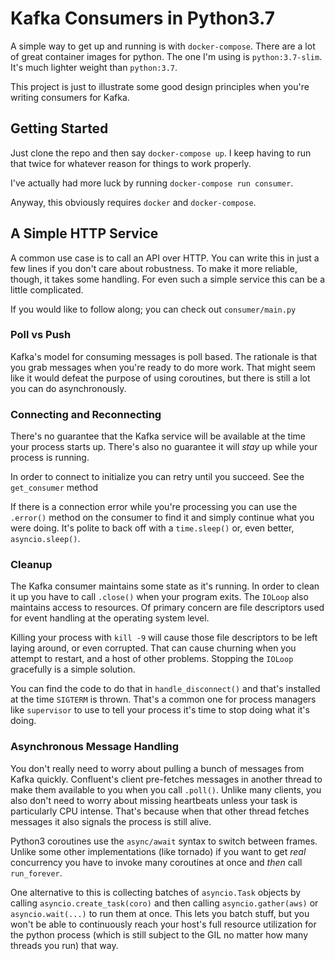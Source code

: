 # Kafka Consumers in Python3.7

A simple way to get up and running is with `docker-compose`. There are a lot of great container images for python. The one I'm using is `python:3.7-slim`. It's much lighter weight than `python:3.7`. 

This project is just to illustrate some good design principles when you're writing consumers for Kafka.

## Getting Started

Just clone the repo and then say `docker-compose up`. I keep having to run that twice for whatever reason for things to work properly.

I've actually had more luck by running `docker-compose run consumer`. 

Anyway, this obviously requires `docker` and `docker-compose`. 

## A Simple HTTP Service

A common use case is to call an API over HTTP. You can write this in just a few lines if you don't care about robustness. To make it more reliable, though, it takes some handling. For even such a simple service this can be a little complicated.

If you would like to follow along; you can check out `consumer/main.py`

### Poll vs Push

Kafka's model for consuming messages is poll based. The rationale is that you grab messages when you're ready to do more work. That might seem like it would defeat the purpose of using coroutines, but there is still a lot you can do asynchronously.

### Connecting and Reconnecting

There's no guarantee that the Kafka service will be available at the time your process starts up. There's also no guarantee it will _stay_ up while your process is running.

In order to connect to initialize you can retry until you succeed. See the `get_consumer` method 

If there is a connection error while you're processing you can use the `.error()` method on the consumer to find it and simply continue what you were doing. It's polite to back off with a `time.sleep()` or, even better, `asyncio.sleep()`. 

### Cleanup

The Kafka consumer maintains some state as it's running. In order to clean it up you have to call `.close()` when your program exits. The `IOLoop` also maintains access to resources. Of primary concern are file descriptors used for event handling at the operating system level. 

Killing your process with `kill -9` will cause those file descriptors to be left laying around, or even corrupted. That can cause churning when you attempt to restart, and a host of other problems. Stopping the `IOLoop` gracefully is a simple solution.

You can find the code to do that in `handle_disconnect()` and that's installed at the time `SIGTERM` is thrown. That's a common one for process managers like `supervisor` to use to tell your process it's time to stop doing what it's doing.

### Asynchronous Message Handling

You don't really need to worry about pulling a bunch of messages from Kafka quickly. Confluent's client pre-fetches messages in another thread to make them available to you when you call `.poll()`. Unlike many clients, you also don't need to worry about missing heartbeats unless your task is particularly CPU intense. That's because when that other thread fetches messages it also signals the process is still alive.

Python3 coroutines use the `async/await` syntax to switch between frames. Unlike some other implementations (like tornado) if you want to get _real_ concurrency you have to invoke many coroutines at once and _then_ call `run_forever`. 

One alternative to this is collecting batches of `asyncio.Task` objects by calling `asyncio.create_task(coro)` and then calling `asyncio.gather(aws)` or `asyncio.wait(...)` to run them at once. This lets you batch stuff, but you won't be able to continuously reach your host's full resource utilization for the python process (which is still subject to the GIL no matter how many threads you run) that way.


